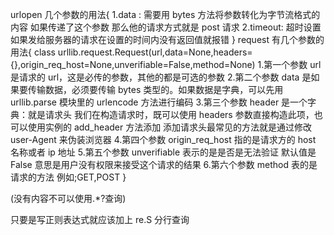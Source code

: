 urlopen 几个参数的用法{
1.data : 需要用 bytes 方法将参数转化为字节流格式的内容 如果传递了这个参数 那么他的请求方式就是 post 请求
2.timeout: 超时设置如果发给服务器的请求在设置的时间内没有返回值就报错
}
request 有几个参数的用法{
class urllib.request.Request(url,data=None,headers={},origin_req_host=None,unverifiable=False,method=None) 1.第一个参数 url 是请求的 url，这是必传的参数，其他的都是可选的参数 2.第二个参数 data 是如果要传输数据，必须要传输 bytes 类型的。如果数据是字典，可以先用 urllib.parse 模块里的 urlencode 方法进行编码 3.第三个参数 header 是一个字典：就是请求头 我们在构造请求时，既可以使用 headers 参数直接构造此项，也可以使用实例的 add_header 方法添加
添加请求头最常见的方法就是通过修改 user-Agent 来伪装浏览器 4.第四个参数 origin_req_host 指的是请求方的 host 名称或者 ip 地址 5.第五个参数 unverifiable 表示的是是否是无法验证 默认值是 False 意思是用户没有权限来接受这个请求的结果 6.第六个参数 method 表的是请求的方法 例如;GET,POST
}

(没有内容不可以使用.\*?查询)

只要是写正则表达式就应该加上 re.S 分行查询
